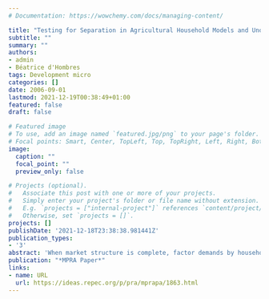 ```yaml
---
# Documentation: https://wowchemy.com/docs/managing-content/

title: "Testing for Separation in Agricultural Household Models and Unobservable Household-Specific Effects"
subtitle: ""
summary: ""
authors:
- admin
- Béatrice d'Hombres
tags: Development micro
categories: []
date: 2006-09-01
lastmod: 2021-12-19T00:38:49+01:00
featured: false
draft: false

# Featured image
# To use, add an image named `featured.jpg/png` to your page's folder.
# Focal points: Smart, Center, TopLeft, Top, TopRight, Left, Right, BottomLeft, Bottom, BottomRight.
image:
  caption: ""
  focal_point: ""
  preview_only: false

# Projects (optional).
#   Associate this post with one or more of your projects.
#   Simply enter your project's folder or file name without extension.
#   E.g. `projects = ["internal-project"]` references `content/project/deep-learning/index.md`.
#   Otherwise, set `projects = []`.
projects: []
publishDate: '2021-12-18T23:38:38.981441Z'
publication_types:
- '3'
abstract: 'When market structure is complete, factor demands by households will be independent of their characteristics, and households will take their production decisions as if they were profit-maximizing firms. This observation constitutes the basis for one of the most popular empirical tests for complete markets, commonly known as the “separation” hypothesis. In this paper, we show that all existing tests for separation using panel data are potentially biased towards rejecting the null-hypothesis of complete markets, because of the failure to adequately control for unobservable individual effects. Since the variable on which the test for separation is based cannot be identifed in most panel datasets following the usual covariance transformations, and is likely to be correlated with the household-specific effect, neither the within nor the variance-components procedures are able to solve the problem. We show that the Hausman-Taylor (1981) estimator, in which the impact of covariates that are invariant along one dimension of a panel can be identifed through the use of covariance transformations of other included variables that are orthogonal to the household-specific effects as instruments, provides a simple solution. Our approach is applied to a rich Tunisian dataset in which separation -and thus the null of complete markets- is strongly rejected using the standard approach, but is not rejected once correlated unobservable household-specific effects are controlled for using the Hausman-Taylor instrument set.'
publication: "*MPRA Paper*"
links:
- name: URL
  url: https://ideas.repec.org/p/pra/mprapa/1863.html
---
```

